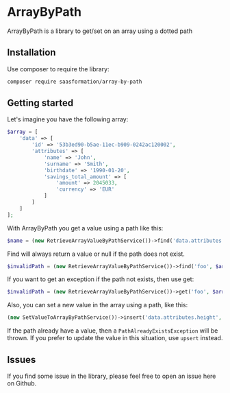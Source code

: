 # ArrayByPath

ArrayByPath is a library to get/set on an array using a dotted path

## Installation

Use composer to require the library:

```bash
composer require saasformation/array-by-path
```

## Getting started

Let's imagine you have the following array:

```php
$array = [
    'data' => [
        'id' => '53b3ed90-b5ae-11ec-b909-0242ac120002',
        'attributes' => [
            'name' => 'John',
            'surname' => 'Smith',
            'birthdate' => '1990-01-20',
            'savings_total_amount' => [
                'amount' => 2045033,
                'currency' => 'EUR'
            ]
        ]
    ]
];
```

With ArrayByPath you get a value using a path like this:

```php
$name = (new RetrieveArrayValueByPathService())->find('data.attributes.name', $array); // "John"
```

Find will always return a value or null if the path does not exist.

```php
$invalidPath = (new RetrieveArrayValueByPathService())->find('foo', $array); // null
```

If you want to get an exception if the path not exists, then use get:

```php
$invalidPath = (new RetrieveArrayValueByPathService())->get('foo', $array); // InvalidPathException
```

Also, you can set a new value in the array using a path, like this:

```php
(new SetValueToArrayByPathService())->insert('data.attributes.height', $array, 177);
```

If the path already have a value, then a ```PathAlreadyExistsException``` will be thrown. If you prefer
to update the value in this situation, use ```upsert``` instead.

## Issues

If you find some issue in the library, please feel free to open an issue here on Github.
